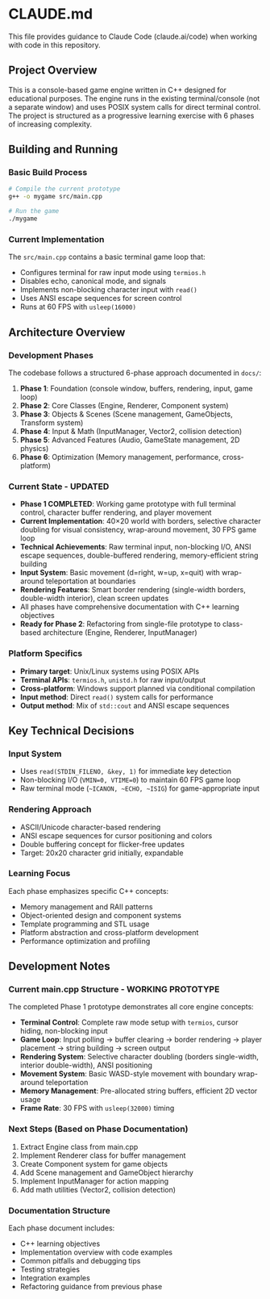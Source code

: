 # CLAUDE.md

This file provides guidance to Claude Code (claude.ai/code) when working with code in this repository.

## Project Overview

This is a console-based game engine written in C++ designed for educational purposes. The engine runs in the existing terminal/console (not a separate window) and uses POSIX system calls for direct terminal control. The project is structured as a progressive learning exercise with 6 phases of increasing complexity.

## Building and Running

### Basic Build Process
```bash
# Compile the current prototype
g++ -o mygame src/main.cpp

# Run the game
./mygame
```

### Current Implementation
The `src/main.cpp` contains a basic terminal game loop that:
- Configures terminal for raw input mode using `termios.h`
- Disables echo, canonical mode, and signals
- Implements non-blocking character input with `read()`
- Uses ANSI escape sequences for screen control
- Runs at 60 FPS with `usleep(16000)`

## Architecture Overview

### Development Phases
The codebase follows a structured 6-phase approach documented in `docs/`:

1. **Phase 1**: Foundation (console window, buffers, rendering, input, game loop)
2. **Phase 2**: Core Classes (Engine, Renderer, Component system)
3. **Phase 3**: Objects & Scenes (Scene management, GameObjects, Transform system)
4. **Phase 4**: Input & Math (InputManager, Vector2, collision detection)
5. **Phase 5**: Advanced Features (Audio, GameState management, 2D physics)
6. **Phase 6**: Optimization (Memory management, performance, cross-platform)

### Current State - UPDATED
- **Phase 1 COMPLETED**: Working game prototype with full terminal control, character buffer rendering, and player movement
- **Current Implementation**: 40×20 world with borders, selective character doubling for visual consistency, wrap-around movement, 30 FPS game loop
- **Technical Achievements**: Raw terminal input, non-blocking I/O, ANSI escape sequences, double-buffered rendering, memory-efficient string building
- **Input System**: Basic movement (d=right, w=up, x=quit) with wrap-around teleportation at boundaries
- **Rendering Features**: Smart border rendering (single-width borders, double-width interior), clean screen updates
- All phases have comprehensive documentation with C++ learning objectives
- **Ready for Phase 2**: Refactoring from single-file prototype to class-based architecture (Engine, Renderer, InputManager)

### Platform Specifics
- **Primary target**: Unix/Linux systems using POSIX APIs
- **Terminal APIs**: `termios.h`, `unistd.h` for raw input/output
- **Cross-platform**: Windows support planned via conditional compilation
- **Input method**: Direct `read()` system calls for performance
- **Output method**: Mix of `std::cout` and ANSI escape sequences

## Key Technical Decisions

### Input System
- Uses `read(STDIN_FILENO, &key, 1)` for immediate key detection
- Non-blocking I/O (`VMIN=0, VTIME=0`) to maintain 60 FPS game loop
- Raw terminal mode (`~ICANON, ~ECHO, ~ISIG`) for game-appropriate input

### Rendering Approach
- ASCII/Unicode character-based rendering
- ANSI escape sequences for cursor positioning and colors
- Double buffering concept for flicker-free updates
- Target: 20x20 character grid initially, expandable

### Learning Focus
Each phase emphasizes specific C++ concepts:
- Memory management and RAII patterns
- Object-oriented design and component systems
- Template programming and STL usage
- Platform abstraction and cross-platform development
- Performance optimization and profiling

## Development Notes

### Current main.cpp Structure - WORKING PROTOTYPE
The completed Phase 1 prototype demonstrates all core engine concepts:
- **Terminal Control**: Complete raw mode setup with `termios`, cursor hiding, non-blocking input
- **Game Loop**: Input polling → buffer clearing → border rendering → player placement → string building → screen output
- **Rendering System**: Selective character doubling (borders single-width, interior double-width), ANSI positioning
- **Movement System**: Basic WASD-style movement with boundary wrap-around teleportation
- **Memory Management**: Pre-allocated string buffers, efficient 2D vector usage
- **Frame Rate**: 30 FPS with `usleep(32000)` timing

### Next Steps (Based on Phase Documentation)
1. Extract Engine class from main.cpp
2. Implement Renderer class for buffer management
3. Create Component system for game objects
4. Add Scene management and GameObject hierarchy
5. Implement InputManager for action mapping
6. Add math utilities (Vector2, collision detection)

### Documentation Structure
Each phase document includes:
- C++ learning objectives
- Implementation overview with code examples
- Common pitfalls and debugging tips
- Testing strategies
- Integration examples
- Refactoring guidance from previous phase